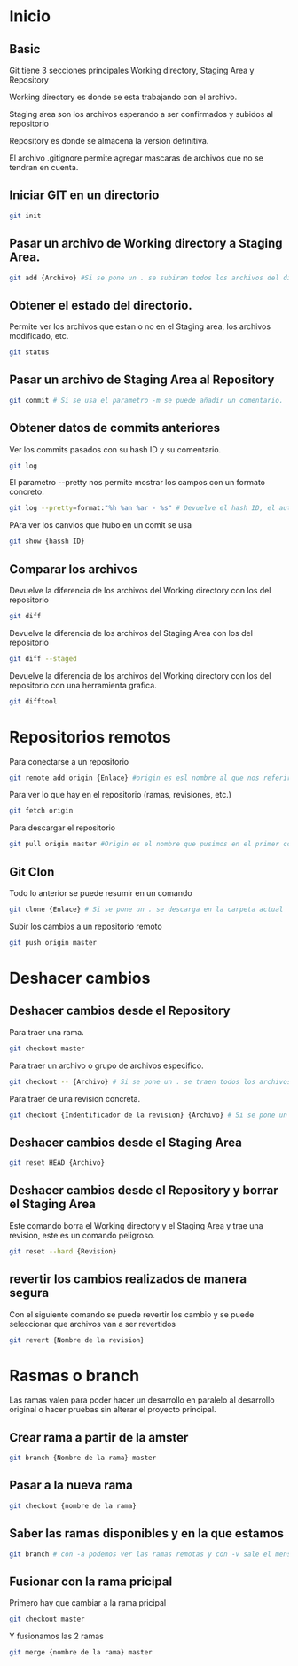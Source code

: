 # Inicio
## Basic
Git tiene 3 secciones principales Working directory, Staging Area y Repository

Working directory es donde se esta trabajando con el archivo.

Staging area son los archivos esperando a ser confirmados y subidos al repositorio

Repository es donde se almacena la version definitiva.

El archivo .gitignore permite agregar mascaras de archivos que no se tendran en cuenta.

## Iniciar GIT en un directorio
~~~sh
git init
~~~

## Pasar un archivo de Working directory a Staging Area.

~~~sh
git add {Archivo} #Si se pone un . se subiran todos los archivos del directorio.
~~~

## Obtener el estado del directorio.

Permite ver los archivos que estan o no en el Staging area, los archivos modificado, etc.
~~~sh
git status
~~~

## Pasar un archivo de Staging Area al Repository

~~~sh
git commit # Si se usa el parametro -m se puede añadir un comentario.
~~~

## Obtener datos de commits anteriores
Ver los commits pasados con su hash ID y su comentario.
~~~sh
git log 
~~~

El parametro --pretty nos permite mostrar los campos con un formato concreto.
~~~sh
git log --pretty=format:"%h %an %ar - %s" # Devuelve el hash ID, el autor, Cuanto hace que se realizo el commit y el mensaje del commit
~~~

PAra ver los canvios que hubo en un comit se usa
~~~sh
git show {hassh ID} 
~~~

## Comparar los archivos
Devuelve la diferencia de los archivos del Working directory con los del repositorio
~~~sh
git diff 
~~~
Devuelve la diferencia de los archivos del Staging Area con los del repositorio
~~~sh
git diff --staged
~~~

Devuelve la diferencia de los archivos del Working directory con los del repositorio con una herramienta grafica.

~~~sh
git difftool
~~~

# Repositorios remotos

Para conectarse a un repositorio
~~~sh
git remote add origin {Enlace} #origin es esl nombre al que nos referiremos al repositorio en el futuro, es mejor dejarlo en origin
~~~

Para ver lo que hay en el repositorio (ramas, revisiones, etc.)
~~~sh
git fetch origin 
~~~

Para descargar el repositorio
~~~sh
git pull origin master #Origin es el nombre que pusimos en el primer comando, y master es el nombre de la rama en la que lo pondremos. 
~~~

## Git Clon
Todo lo anterior se puede resumir en un comando

~~~sh
git clone {Enlace} # Si se pone un . se descarga en la carpeta actual
~~~

Subir los cambios a un repositorio remoto
~~~sh
git push origin master
~~~

# Deshacer cambios
## Deshacer cambios desde el Repository

Para traer una rama.
~~~sh
git checkout master
~~~

Para traer un archivo o grupo de archivos especifico.
~~~sh
git checkout -- {Archivo} # Si se pone un . se traen todos los archivos
~~~


Para traer de una revision concreta.
~~~sh
git checkout {Indentificador de la revision} {Archivo} # Si se pone un . se traen todos los archivos. Si en la se donde la revision se agrega un "~" y un numero n traera la revision n anterior a la indicada (tambien acepta hashes)
~~~

## Deshacer cambios desde el Staging Area

~~~sh
git reset HEAD {Archivo}
~~~

## Deshacer cambios desde el Repository y borrar el Staging Area

Este comando borra el Working directory y el Staging Area y trae una revision, este es un comando peligroso.
~~~sh
git reset --hard {Revision}
~~~

## revertir los cambios realizados de manera segura

Con el siguiente comando se puede revertir los cambio y se puede seleccionar que archivos van a ser revertidos

~~~sh
git revert {Nombre de la revision}
~~~

# Rasmas o branch

Las ramas valen para poder hacer un desarrollo en paralelo al desarrollo original o hacer pruebas sin alterar el proyecto principal.

## Crear rama a partir  de la amster

~~~sh
git branch {Nombre de la rama} master
~~~

## Pasar a la nueva rama

~~~sh
git checkout {nombre de la rama}
~~~

## Saber las ramas disponibles y en la que estamos

~~~sh
git branch # con -a podemos ver las ramas remotas y con -v sale el mensaje del ultimo commit de cada rama
~~~

## Fusionar con la rama pricipal
Primero hay que cambiar a la rama pricipal
~~~sh
git checkout master
~~~

Y fusionamos las 2 ramas
~~~sh
git merge {nombre de la rama} master
~~~